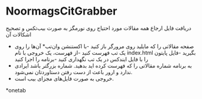 # NoormagsCitGrabber
دریافت فایل ارجاع همه مقالات مورد احتیاج روی نورمگز  به صورت بیب‌تکس و تصحیح اشکالات آن
- صفحه مقالاتی را که مایلید روی مرورگر باز کنید
-با اکستنشن وان‌تب* آن‌ها را روی یک تب فهرست کنید
-از فهرست، یک خروجی با نام
index.html
بگیرید
-فایل پایتون را با فایل ایندکس در یک تب نگهداری کنید
-برنامه را اجرا کنید
- به برنامه شماره مقالاتی را که فهرست کرده اید بدهید. شماره بزرگتر باشد ایرادی ندارد و ارور باعث از دست رفتن دستاوردتان نمی‌شود.
- خروجی به صورت فایل‌های مجزای بیب است.

*onetab
